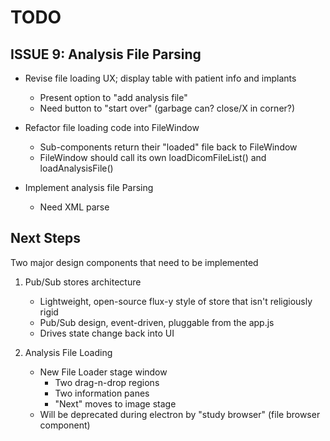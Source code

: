 # TODO

## ISSUE 9: Analysis File Parsing

- Revise file loading UX; display table with patient info and implants
	- Present option to "add analysis file"
	- Need button to "start over" (garbage can? close/X in corner?)

- Refactor file loading code into FileWindow
	- Sub-components return their "loaded" file back to FileWindow
	- FileWindow should call its own loadDicomFileList() and loadAnalysisFile()

- Implement analysis file Parsing
	- Need XML parse

## Next Steps

Two major design components that need to be implemented

1. Pub/Sub stores architecture
	- Lightweight, open-source flux-y style of store that isn't religiously rigid
	- Pub/Sub design, event-driven, pluggable from the app.js
	- Drives state change back into UI

2. Analysis File Loading
	- New File Loader stage window
		- Two drag-n-drop regions
		- Two information panes
		- "Next" moves to image stage
	- Will be deprecated during electron by "study browser" (file browser component)
